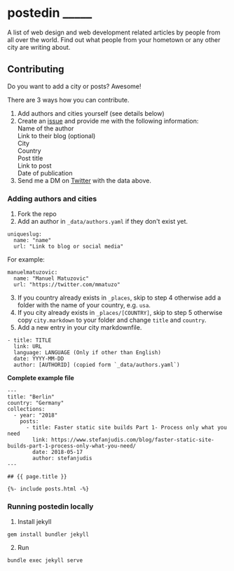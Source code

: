 # postedin _____

A list of web design and web development related articles by people from all over the world. Find out what people from your hometown or any other city are writing about.

## Contributing

Do you want to add a city or posts? Awesome! 

There are 3 ways how you can contribute.

1. Add authors and cities yourself (see details below)
2. Create an [issue](https://github.com/matuzo/postedin/issues) and provide me with the following information:  
  Name of the author  
  Link to their blog (optional)  
  City  
  Country  
  Post title  
  Link to post  
  Date of publication
3. Send me a DM on [Twitter](http://twitter.com/mmatuzo) with the data above.

### Adding authors and cities

1. Fork the repo
2. Add an author in `_data/authors.yaml` if they don't exist yet.
  ```
  uniqueslug:
    name: "name"
    url: "Link to blog or social media"
  ```
  For example:
  ```
  manuelmatuzovic:
    name: "Manuel Matuzovic"
    url: "https://twitter.com/mmatuzo"
  ```
3. If you country already exists in `_places`, skip to step 4 otherwise add a folder with the name of your country, e.g. `usa`.
4. If you city already exists in `_places/[COUNTRY]`, skip to step 5 otherwise copy `city.markdown` to your folder and change `title` and `country`.
5. Add a new entry in your city markdownfile.

```
- title: TITLE
  link: URL
  language: LANGUAGE (Only if other than English)
  date: YYYY-MM-DD
  author: [AUTHORID] (copied form `_data/authors.yaml`)
```

**Complete example file**

```
---
title: "Berlin"
country: "Germany"
collections:
  - year: "2018"
    posts:
      - title: Faster static site builds Part 1- Process only what you need
        link: https://www.stefanjudis.com/blog/faster-static-site-builds-part-1-process-only-what-you-need/
        date: 2018-05-17
        author: stefanjudis
---

## {{ page.title }}

{%- include posts.html -%}
```

### Running postedin locally

1. Install jekyll
```
gem install bundler jekyll
```

2. Run 
```
bundle exec jekyll serve
```
